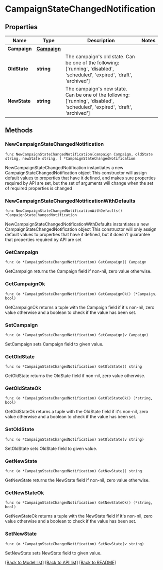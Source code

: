 # CampaignStateChangedNotification

## Properties

Name | Type | Description | Notes
------------ | ------------- | ------------- | -------------
**Campaign** | [**Campaign**](Campaign.md) |  | 
**OldState** | **string** | The campaign&#39;s old state. Can be one of the following: [&#39;running&#39;, &#39;disabled&#39;, &#39;scheduled&#39;, &#39;expired&#39;, &#39;draft&#39;, &#39;archived&#39;]  | 
**NewState** | **string** | The campaign&#39;s new state. Can be one of the following: [&#39;running&#39;, &#39;disabled&#39;, &#39;scheduled&#39;, &#39;expired&#39;, &#39;draft&#39;, &#39;archived&#39;]  | 

## Methods

### NewCampaignStateChangedNotification

`func NewCampaignStateChangedNotification(campaign Campaign, oldState string, newState string, ) *CampaignStateChangedNotification`

NewCampaignStateChangedNotification instantiates a new CampaignStateChangedNotification object
This constructor will assign default values to properties that have it defined,
and makes sure properties required by API are set, but the set of arguments
will change when the set of required properties is changed

### NewCampaignStateChangedNotificationWithDefaults

`func NewCampaignStateChangedNotificationWithDefaults() *CampaignStateChangedNotification`

NewCampaignStateChangedNotificationWithDefaults instantiates a new CampaignStateChangedNotification object
This constructor will only assign default values to properties that have it defined,
but it doesn't guarantee that properties required by API are set

### GetCampaign

`func (o *CampaignStateChangedNotification) GetCampaign() Campaign`

GetCampaign returns the Campaign field if non-nil, zero value otherwise.

### GetCampaignOk

`func (o *CampaignStateChangedNotification) GetCampaignOk() (*Campaign, bool)`

GetCampaignOk returns a tuple with the Campaign field if it's non-nil, zero value otherwise
and a boolean to check if the value has been set.

### SetCampaign

`func (o *CampaignStateChangedNotification) SetCampaign(v Campaign)`

SetCampaign sets Campaign field to given value.


### GetOldState

`func (o *CampaignStateChangedNotification) GetOldState() string`

GetOldState returns the OldState field if non-nil, zero value otherwise.

### GetOldStateOk

`func (o *CampaignStateChangedNotification) GetOldStateOk() (*string, bool)`

GetOldStateOk returns a tuple with the OldState field if it's non-nil, zero value otherwise
and a boolean to check if the value has been set.

### SetOldState

`func (o *CampaignStateChangedNotification) SetOldState(v string)`

SetOldState sets OldState field to given value.


### GetNewState

`func (o *CampaignStateChangedNotification) GetNewState() string`

GetNewState returns the NewState field if non-nil, zero value otherwise.

### GetNewStateOk

`func (o *CampaignStateChangedNotification) GetNewStateOk() (*string, bool)`

GetNewStateOk returns a tuple with the NewState field if it's non-nil, zero value otherwise
and a boolean to check if the value has been set.

### SetNewState

`func (o *CampaignStateChangedNotification) SetNewState(v string)`

SetNewState sets NewState field to given value.



[[Back to Model list]](../README.md#documentation-for-models) [[Back to API list]](../README.md#documentation-for-api-endpoints) [[Back to README]](../README.md)


